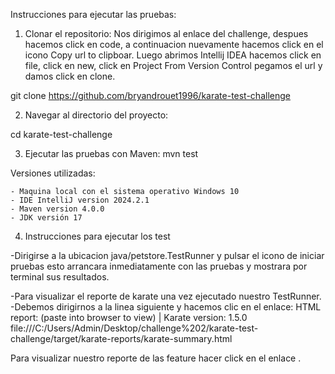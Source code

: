 Instrucciones para ejecutar las pruebas:

1. Clonar el repositorio:
   Nos dirigimos al enlace del challenge, despues hacemos click en code, a continuacion nuevamente hacemos click en el icono Copy url to clipboar.
   Luego abrimos Intellij IDEA hacemos click en file, click en new, click en Project From Version Control pegamos el url y damos click en clone.

   
git clone https://github.com/bryandrouet1996/karate-test-challenge

2. Navegar al directorio del proyecto:
  
 cd karate-test-challenge

3. Ejecutar las pruebas con Maven:
   mvn test

Versiones utilizadas:

	- Maquina local con el sistema operativo Windows 10
	- IDE IntelliJ version 2024.2.1
	- Maven version 4.0.0
	- JDK versión 17


4. Instrucciones para ejecutar los test

-Dirigirse a la ubicacion java/petstore.TestRunner y pulsar el icono de iniciar pruebas esto arrancara inmediatamente con las pruebas y mostrara por terminal sus resultados.

-Para visualizar el reporte de karate una vez ejecutado nuestro TestRunner. 
-Debemos dirigirnos a la linea siguiente y hacemos clic en el enlace:
  HTML report: (paste into browser to view) | Karate version: 1.5.0
file:///C:/Users/Admin/Desktop/challenge%202/karate-test-challenge/target/karate-reports/karate-summary.html


Para visualizar nuestro reporte de las feature hacer click en el enlace .

